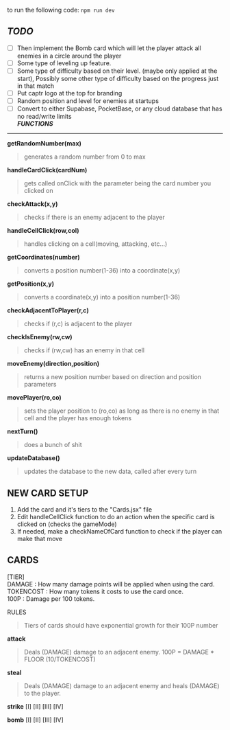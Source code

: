 to run the following code:
`npm run dev`

***TODO***
----------
- [ ] Then implement the Bomb card which will let the player attack all enemies in a circle around the player  
- [ ] Some type of leveling up feature.  
- [ ] Some type of difficulty based on their level. (maybe only applied at the start), Possibly some other type of difficulty based on the progress just in that match  
- [ ] Put captr logo at the top for branding  
- [ ] Random position and level for enemies at startups  
- [ ] Convert to either Supabase, PocketBase, or any cloud database that has no read/write limits  
***FUNCTIONS***
---------------

**getRandomNumber(max)** 
> generates a random number from 0 to max

**handleCardClick(cardNum)** 
> gets called onClick with the parameter being the card number you clicked on

**checkAttack(x,y)** 
> checks if there is an enemy adjacent to the player

**handleCellClick(row,col)** 
> handles clicking on a cell(moving, attacking, etc...)

**getCoordinates(number)** 
> converts a position number(1-36) into a coordinate(x,y)

**getPosition(x,y)** 
> converts a coordinate(x,y) into a position number(1-36)

**checkAdjacentToPlayer(r,c)** 
> checks if (r,c) is adjacent to the player

**checkIsEnemy(rw,cw)** 
> checks if (rw,cw) has an enemy in that cell

**moveEnemy(direction,position)** 
> returns a new position number based on direction and position parameters

**movePlayer(ro,co)** 
> sets the player position to (ro,co) as long as there is no enemy in that cell and the player has enough tokens

**nextTurn()** 
> does a bunch of shit

**updateDatabase()** 
> updates the database to the new data, called after every turn

**NEW CARD SETUP**
------------------
1.  Add the card and it's tiers to the "Cards.jsx" file
2.  Edit handleCellClick function to do an action when the specific card is clicked on (checks the gameMode)
3.  If needed, make a checkNameOfCard function to check if the player can make that move

**CARDS**
---------
[TIER]  
DAMAGE    : How many damage points will be applied when using the card.  
TOKENCOST : How many tokens it costs to use the card once.  
100P      : Damage per 100 tokens.

RULES
> Tiers of cards should have exponential growth for their 100P number


**attack**
> Deals (DAMAGE) damage to an adjacent enemy.
> 100P = DAMAGE * FLOOR (10/TOKENCOST)

**steal**
> Deals (DAMAGE) damage to an adjacent enemy and heals (DAMAGE) to the player.

**strike**
[I]
[II]
[III]
[IV]

**bomb**
[I]
[II]
[III]
[IV]
